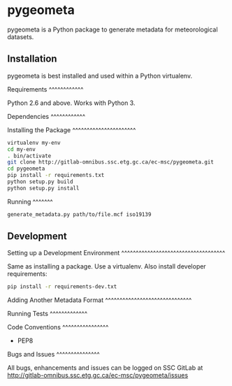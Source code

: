 pygeometa
=========

pygeometa is a Python package to generate metadata for meteorological datasets.

Installation
------------

pygeometa is best installed and used within a Python virtualenv.

Requirements
^^^^^^^^^^^^

Python 2.6 and above.  Works with Python 3.

Dependencies
^^^^^^^^^^^^

Installing the Package
^^^^^^^^^^^^^^^^^^^^^^

```bash
virtualenv my-env
cd my-env
. bin/activate
git clone http://gitlab-omnibus.ssc.etg.gc.ca/ec-msc/pygeometa.git
cd pygeometa
pip install -r requirements.txt
python setup.py build
python setup.py install
```

Running
^^^^^^^

```bash
generate_metadata.py path/to/file.mcf iso19139
```

Development
-----------

Setting up a Development Environment
^^^^^^^^^^^^^^^^^^^^^^^^^^^^^^^^^^^^

Same as installing a package.  Use a virtualenv.  Also install developer requirements:

```bash
pip install -r requirements-dev.txt
```

Adding Another Metadata Format
^^^^^^^^^^^^^^^^^^^^^^^^^^^^^^

Running Tests
^^^^^^^^^^^^^

Code Conventions
^^^^^^^^^^^^^^^^

- PEP8

Bugs and Issues
^^^^^^^^^^^^^^^

All bugs, enhancements and issues can be logged on SSC GitLab at
http://gitlab-omnibus.ssc.etg.gc.ca/ec-msc/pygeometa/issues
